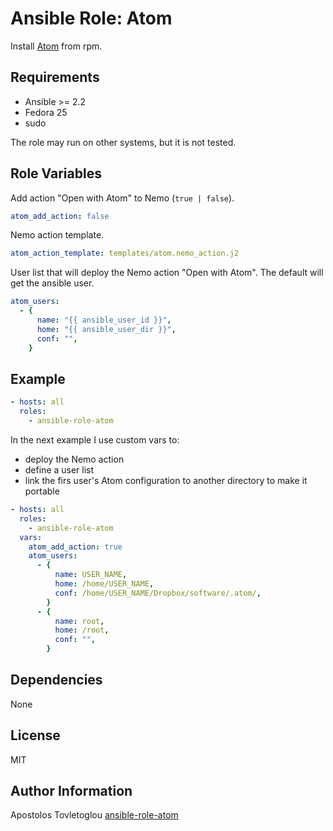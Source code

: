 # Ansible Role: Atom

Install [Atom](<https://www.atom.io/>) from rpm.

## Requirements

- Ansible >= 2.2
- Fedora 25
- sudo

The role may run on other systems, but it is not tested.

## Role Variables

Add action "Open with Atom" to Nemo (`true | false`).

```yml
atom_add_action: false
```

Nemo action template.

```yml
atom_action_template: templates/atom.nemo_action.j2
```

User list that will deploy the Nemo action "Open with Atom". The default will get the ansible user.

```yml
atom_users:
  - {
      name: "{{ ansible_user_id }}",
      home: "{{ ansible_user_dir }}",
      conf: "",
    }
```

## Example

```yml
- hosts: all
  roles:
    - ansible-role-atom
```

In the next example I use custom vars to:
- deploy the Nemo action
- define a user list
- link the firs user's Atom configuration to another directory to make it portable

```yml
- hosts: all
  roles:
    - ansible-role-atom
  vars:
    atom_add_action: true
    atom_users:
      - {
          name: USER_NAME,
          home: /home/USER_NAME,
          conf: /home/USER_NAME/Dropbox/software/.atom/,
        }
      - {
          name: root,
          home: /root,
          conf: "",
        }
```

## Dependencies

None

## License

MIT

## Author Information

Apostolos Tovletoglou [ansible-role-atom](https://github.com/tovletoglou/ansible-role-atom)
